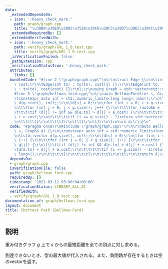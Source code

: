```yaml
---
data:
  _extendedDependsOn:
  - icon: ':heavy_check_mark:'
    path: graph/graph.cpp
    title: "\u30B0\u30E9\u30D5\u7528\u30C6\u30F3\u30D7\u30EC\u30FC\u30C8"
  _extendedRequiredBy: []
  _extendedVerifiedWith:
  - icon: ':heavy_check_mark:'
    path: verify/graph/GRL_1_B.test.cpp
    title: verify/graph/GRL_1_B.test.cpp
  _isVerificationFailed: false
  _pathExtension: cpp
  _verificationStatusIcon: ':heavy_check_mark:'
  attributes:
    links: []
  bundledCode: "#line 2 \"graph/graph.cpp\"\n\r\nstruct Edge {\r\n\tint to; long long\
    \ cost;\r\n\tEdge(int to) : to(to), cost(1) {};\r\n\tEdge(int to, long long cost)\
    \ : to(to), cost(cost) {}\r\n};\r\nusing Graph = std::vector<std::vector<Edge>>;\n\
    #line 3 \"graph/bellman_ford.cpp\"\n\r\nauto BellmanFord(int s, Graph& g) {\r\n\
    \tconstexpr auto inf = std::numeric_limits<long long>::max();\r\n\tstd::vector\
    \ d(g.size(), inf);;\r\n\td[s] = 0;\r\n\tfor (int i = 0; i < g.size(); i++) {\r\
    \n\t\tfor (int j = 0; j < g.size(); j++) {\r\n\t\t\tfor (auto&& e : g[j]) {\r\n\
    \t\t\t\tif (d[j] != inf && d[e.to] > d[j] + e.cost) {\r\n\t\t\t\t\td[e.to] = d[j]\
    \ + e.cost;\r\n\t\t\t\t\tif (i == g.size() - 1)return std::vector<long long>();\r\
    \n\t\t\t\t}\r\n\t\t\t}\r\n\t\t}\r\n\t}\r\n\treturn d;\r\n}\n"
  code: "#pragma once\r\n#include \"graph/graph.cpp\"\r\n\r\nauto BellmanFord(int\
    \ s, Graph& g) {\r\n\tconstexpr auto inf = std::numeric_limits<long long>::max();\r\
    \n\tstd::vector d(g.size(), inf);;\r\n\td[s] = 0;\r\n\tfor (int i = 0; i < g.size();\
    \ i++) {\r\n\t\tfor (int j = 0; j < g.size(); j++) {\r\n\t\t\tfor (auto&& e :\
    \ g[j]) {\r\n\t\t\t\tif (d[j] != inf && d[e.to] > d[j] + e.cost) {\r\n\t\t\t\t\
    \td[e.to] = d[j] + e.cost;\r\n\t\t\t\t\tif (i == g.size() - 1)return std::vector<long\
    \ long>();\r\n\t\t\t\t}\r\n\t\t\t}\r\n\t\t}\r\n\t}\r\n\treturn d;\r\n}"
  dependsOn:
  - graph/graph.cpp
  isVerificationFile: false
  path: graph/bellman_ford.cpp
  requiredBy: []
  timestamp: '2021-03-12 03:00:04+09:00'
  verificationStatus: LIBRARY_ALL_AC
  verifiedWith:
  - verify/graph/GRL_1_B.test.cpp
documentation_of: graph/bellman_ford.cpp
layout: document
title: Shortest Path (Bellman-Ford)
---
```


## 説明
重み付きグラフ $g$ 上で $s$ からの最短距離を全ての頂点に対し求める。

到達できないとき、型の最大値が代入される。また、負閉路が存在するときは空のvectorを返す。